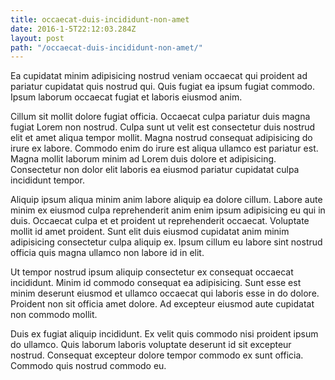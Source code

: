 ```yaml
---
title: occaecat-duis-incididunt-non-amet
date: 2016-1-5T22:12:03.284Z
layout: post
path: "/occaecat-duis-incididunt-non-amet/"
---
```


Ea cupidatat minim adipisicing nostrud veniam occaecat qui proident ad pariatur cupidatat quis nostrud qui. Quis fugiat ea ipsum fugiat commodo. Ipsum laborum occaecat fugiat et laboris eiusmod anim.

Cillum sit mollit dolore fugiat officia. Occaecat culpa pariatur duis magna fugiat Lorem non nostrud. Culpa sunt ut velit est consectetur duis nostrud elit et amet aliqua tempor mollit. Magna nostrud consequat adipisicing do irure ex labore. Commodo enim do irure est aliqua ullamco est pariatur est. Magna mollit laborum minim ad Lorem duis dolore et adipisicing. Consectetur non dolor elit laboris ea eiusmod pariatur cupidatat culpa incididunt tempor.

Aliquip ipsum aliqua minim anim labore aliquip ea dolore cillum. Labore aute minim ex eiusmod culpa reprehenderit anim enim ipsum adipisicing eu qui in duis. Occaecat culpa et et proident ut reprehenderit occaecat. Voluptate mollit id amet proident. Sunt elit duis eiusmod cupidatat anim minim adipisicing consectetur culpa aliquip ex. Ipsum cillum eu labore sint nostrud officia quis magna ullamco non labore id in elit.

Ut tempor nostrud ipsum aliquip consectetur ex consequat occaecat incididunt. Minim id commodo consequat ea adipisicing. Sunt esse est minim deserunt eiusmod et ullamco occaecat qui laboris esse in do dolore. Proident non sit officia amet dolore. Ad excepteur eiusmod aute cupidatat non commodo mollit.

Duis ex fugiat aliquip incididunt. Ex velit quis commodo nisi proident ipsum do ullamco. Quis laborum laboris voluptate deserunt id sit excepteur nostrud. Consequat excepteur dolore tempor commodo ex sunt officia. Commodo quis nostrud commodo eu.